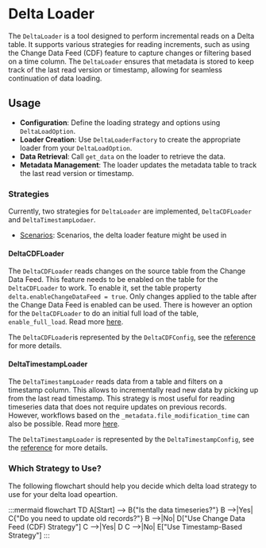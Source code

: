 # Delta Loader

The `DeltaLoader` is a tool designed to perform incremental reads on a Delta
table. It supports various strategies for reading increments, such as using the
Change Data Feed (CDF) feature to capture changes or filtering based on a time
column. The `DeltaLoader` ensures that metadata is stored to keep track of the
last read version or timestamp, allowing for seamless continuation of data
loading.

## Usage

- **Configuration**: Define the loading strategy and options using
  `DeltaLoadOption`.
- **Loader Creation**: Use `DeltaLoaderFactory` to create the appropriate loader
  from your `DeltaLoadOption`.
- **Data Retrieval**: Call `get_data` on the loader to retrieve the data.
- **Metadata Management**: The loader updates the metadata table to track the
  last read version or timestamp.

### Strategies

Currently, two strategies for `DeltaLoader` are implemented, `DeltaCDFLoader`
and `DeltaTimestampLodaer`.

- [Scenarios](./Delta-Loader/Scenarios.md): Scenarios, the delta loader feature might be used in

#### DeltaCDFLoader

The `DeltaCDFLoader` reads changes on the source table from the Change Data
Feed. This feature needs to be enabled on the table for the `DeltaCDFLoader` to
work. To enable it, set the table property `delta.enableChangeDataFeed = true`.
Only changes applied to the table after the Change Data Feed is enabled can be
used. There is however an option for the `DeltaCDFLoader` to do an initial full
load of the table, `enable_full_load`. Read more
[here](./Delta-Loader/DeltaCDFLoader.md).

The `DeltaCDFLoader`is represented by the `DeltaCDFConfig`, see the
[reference](../../Reference/data_handling.md) for more details.

#### DeltaTimestampLoader

The `DeltaTimestampLoader` reads data from a table and filters on a timestamp
column. This allows to incrementally read new data by picking up from the last
read timestamp. This strategy is most useful for reading timeseries data that
does not require updates on previous records. However, workflows based on the
`_metadata.file_modification_time` can also be possible. Read more
[here](./Delta-Loader/DeltaTimestampLoader.md).

The `DeltaTimestampLoader` is represented by the `DeltaTimestampConfig`, see the
[reference](../../Reference/data_handling.md) for more details.

### Which Strategy to Use?

The following flowchart should help you decide which delta load strategy to use
for your delta load opeartion.

:::mermaid
flowchart TD
    A[Start] --> B{"Is the data timeseries?"}
    B -->|Yes| C{"Do you need to update old records?"}
    B -->|No| D["Use Change Data Feed (CDF) Strategy"]
    C -->|Yes| D
    C -->|No| E["Use Timestamp-Based Strategy"]
:::
